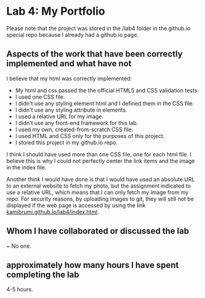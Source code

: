 # Lab 4: My Portfolio
Please note that the project was stored in the /lab4 folder in the github.io special repo because I already had a github.io page.


## Aspects of the work that have been correctly implemented and what have not

I believe that my html was correctly implemented:
- My html and css passed the the official HTML5 and CSS validation tests.
- I used one CSS file.
- I didn't use any styling element html and I defined them in the CSS file.
- I didn't use any styling attribute in elements.
- I used a relative URL for my image.
- I didn't use any front-end framework for this lab.
- I used my own, created-from-scratch CSS file.
- I used HTML and CSS only for the purposes of this project.
- I stored this project in my github.io repo.

I think I should have used more than one CSS file, one for each html file.
I believe this is why I could not perfectly center the link items and the image in the index file.

Another think I would have done is that I would have used an absolute URL to an external website to fetch my photo, but
the assignment indicated to use a relative URL, which means that I can only fetch my image from my repo.
For security reasons, by uploading images to git, they will still not be displayed if the web page is accessed by using the link [kamibrumi.github.io/lab4/index.html](kamibrumi.github.io/lab4/index.html).

## Whom I have collaborated or discussed the lab
~ No one.

## approximately how many hours I have spent completing the lab
4-5 hours.

